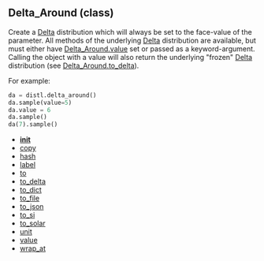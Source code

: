 ## Delta_Around (class)


Create a [Delta](Delta.md) distribution which will always be set to the face-value
of the parameter.  All methods of the underlying [Delta](Delta.md) distribution are
available, but must either have [Delta_Around.value](Delta_Around.value.md) set or passed as
a keyword-argument.  Calling the object with a value will also return
the underlying "frozen" [Delta](Delta.md) distribution (see [Delta_Around.to_delta](Delta_Around.to_delta.md)).


For example:

```py
da = distl.delta_around()
da.sample(value=5)
da.value = 6
da.sample()
da(7).sample()
```




* [__init__](Delta_Around.__init__.md)
* [copy](Delta_Around.copy.md)
* [hash](Delta_Around.hash.md)
* [label](Delta_Around.label.md)
* [to](Delta_Around.to.md)
* [to_delta](Delta_Around.to_delta.md)
* [to_dict](Delta_Around.to_dict.md)
* [to_file](Delta_Around.to_file.md)
* [to_json](Delta_Around.to_json.md)
* [to_si](Delta_Around.to_si.md)
* [to_solar](Delta_Around.to_solar.md)
* [unit](Delta_Around.unit.md)
* [value](Delta_Around.value.md)
* [wrap_at](Delta_Around.wrap_at.md)
